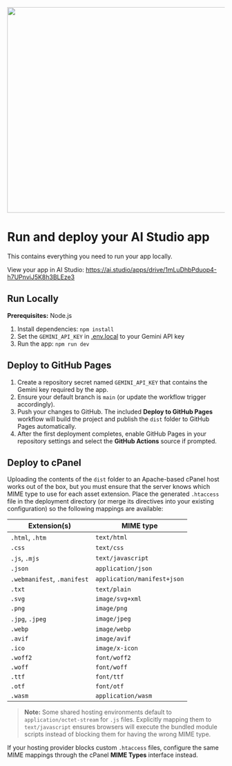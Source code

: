 <div align="center">
<img width="1200" height="475" alt="GHBanner" src="https://github.com/user-attachments/assets/0aa67016-6eaf-458a-adb2-6e31a0763ed6" />
</div>

# Run and deploy your AI Studio app

This contains everything you need to run your app locally.

View your app in AI Studio: https://ai.studio/apps/drive/1mLuDhbPduop4-h7UPnviJ5K8h3BLEze3

## Run Locally

**Prerequisites:**  Node.js


1. Install dependencies:
   `npm install`
2. Set the `GEMINI_API_KEY` in [.env.local](.env.local) to your Gemini API key
3. Run the app:
   `npm run dev`

## Deploy to GitHub Pages

1. Create a repository secret named `GEMINI_API_KEY` that contains the Gemini key required by the app.
2. Ensure your default branch is `main` (or update the workflow trigger accordingly).
3. Push your changes to GitHub. The included **Deploy to GitHub Pages** workflow will build the project and publish the `dist` folder to GitHub Pages automatically.
4. After the first deployment completes, enable GitHub Pages in your repository settings and select the **GitHub Actions** source if prompted.

## Deploy to cPanel

Uploading the contents of the `dist` folder to an Apache-based cPanel host works out of the box, but you must ensure that the server knows which MIME type to use for each asset extension. Place the generated `.htaccess` file in the deployment directory (or merge its directives into your existing configuration) so the following mappings are available:

| Extension(s) | MIME type |
| --- | --- |
| `.html`, `.htm` | `text/html` |
| `.css` | `text/css` |
| `.js`, `.mjs` | `text/javascript` |
| `.json` | `application/json` |
| `.webmanifest`, `.manifest` | `application/manifest+json` |
| `.txt` | `text/plain` |
| `.svg` | `image/svg+xml` |
| `.png` | `image/png` |
| `.jpg`, `.jpeg` | `image/jpeg` |
| `.webp` | `image/webp` |
| `.avif` | `image/avif` |
| `.ico` | `image/x-icon` |
| `.woff2` | `font/woff2` |
| `.woff` | `font/woff` |
| `.ttf` | `font/ttf` |
| `.otf` | `font/otf` |
| `.wasm` | `application/wasm` |

> **Note:** Some shared hosting environments default to `application/octet-stream` for `.js` files. Explicitly mapping them to `text/javascript` ensures browsers will execute the bundled module scripts instead of blocking them for having the wrong MIME type.

If your hosting provider blocks custom `.htaccess` files, configure the same MIME mappings through the cPanel **MIME Types** interface instead.
